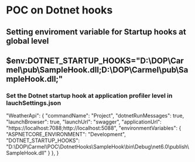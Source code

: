 ﻿# POC on Dotnet hooks 

## Setting enviroment variable for Startup hooks at global level

## $env:DOTNET_STARTUP_HOOKS="D:\DOP\Carmel\pub\\SampleHook.dll;D:\DOP\Carmel\pub\\SampleHook.dll;"


### Set the Dotnet startup hook at application profiler level in lauchSettings.json

 "WeatherApi": {
      "commandName": "Project",
      "dotnetRunMessages": true,
      "launchBrowser": true,
      "launchUrl": "swagger",
      "applicationUrl": "https://localhost:7088;http://localhost:5088",
      "environmentVariables": {
        "ASPNETCORE_ENVIRONMENT": "Development",
        "DOTNET_STARTUP_HOOKS": "D:\\DOP\\Carmel\\POC\\DotnetHooks\\SampleHook\\bin\\Debug\\net6.0\\publish\\SampleHook.dll"
      }
    },
    }
